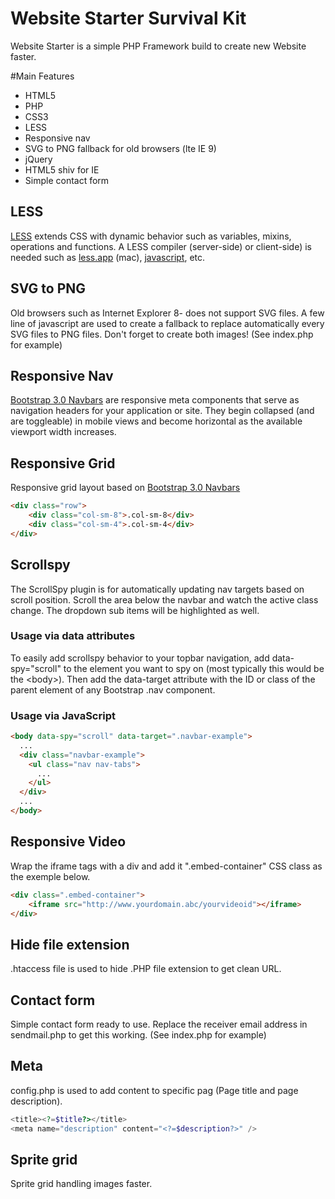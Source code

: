 Website Starter Survival Kit
===============

Website Starter is a simple PHP Framework build to create new Website faster.

#Main Features

- HTML5
- PHP
- CSS3
- LESS
- Responsive nav
- SVG to PNG fallback for old browsers (lte IE 9)
- jQuery
- HTML5 shiv for IE
- Simple contact form

## LESS
[LESS](http://lesscss.org/) extends CSS with dynamic behavior such as variables, mixins, operations and functions. A LESS compiler (server-side) or client-side) is needed such as [less.app](http://incident57.com/less/) (mac), [javascript](http://lesscss.org/), etc.

## SVG to PNG
Old browsers such as Internet Explorer 8- does not support SVG files. A few line of javascript are used to create a fallback to replace automatically every SVG files to PNG files. Don't forget to create both images! (See index.php for example)

## Responsive Nav
[Bootstrap 3.0 Navbars](http://getbootstrap.com/components/#navbar) are responsive meta components that serve as navigation headers for your application or site. They begin collapsed (and are toggleable) in mobile views and become horizontal as the available viewport width increases.

## Responsive Grid
Responsive grid layout based on [Bootstrap 3.0 Navbars](http://getbootstrap.com/components/#navbar)
```html
<div class="row">
	<div class="col-sm-8">.col-sm-8</div>
	<div class="col-sm-4">.col-sm-4</div>
</div>
```
## Scrollspy
The ScrollSpy plugin is for automatically updating nav targets based on scroll position. Scroll the area below the navbar and watch the active class change. The dropdown sub items will be highlighted as well.
### Usage via data attributes
To easily add scrollspy behavior to your topbar navigation, add data-spy="scroll" to the element you want to spy on (most typically this would be the &lt;body&gt;). Then add the data-target attribute with the ID or class of the parent element of any Bootstrap .nav component.
### Usage via JavaScript
```html
<body data-spy="scroll" data-target=".navbar-example">
  ...
  <div class="navbar-example">
    <ul class="nav nav-tabs">
      ...
    </ul>
  </div>
  ...
</body>
```

## Responsive Video
Wrap the iframe tags with a div and add it ".embed-container" CSS class as the exemple below.
```html
<div class=".embed-container">
	<iframe src="http://www.yourdomain.abc/yourvideoid"></iframe>
</div>
```

## Hide file extension
.htaccess file is used to hide .PHP file extension to get clean URL.

## Contact form
Simple contact form ready to use. Replace the receiver email address in sendmail.php to get this working. (See index.php for example)

## Meta
config.php is used to add content to specific pag (Page title and page description).
```php
<title><?=$title?></title>
<meta name="description" content="<?=$description?>" />
```

## Sprite grid
Sprite grid handling images faster.

